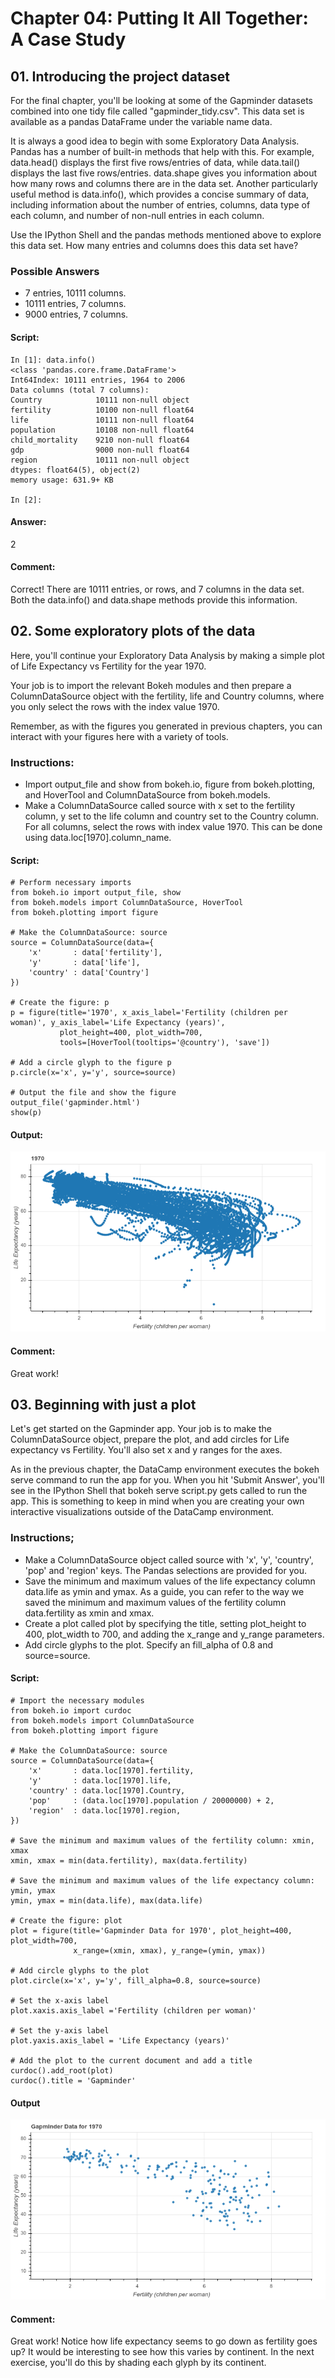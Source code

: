 # Chapter 04: Putting It All Together: A Case Study

## 01. Introducing the project dataset
For the final chapter, you'll be looking at some of the Gapminder datasets combined into one tidy file called "gapminder_tidy.csv". This data set is available as a pandas DataFrame under the variable name data.

It is always a good idea to begin with some Exploratory Data Analysis. Pandas has a number of built-in methods that help with this. For example, data.head() displays the first five rows/entries of data, while data.tail() displays the last five rows/entries. data.shape gives you information about how many rows and columns there are in the data set. Another particularly useful method is data.info(), which provides a concise summary of data, including information about the number of entries, columns, data type of each column, and number of non-null entries in each column.

Use the IPython Shell and the pandas methods mentioned above to explore this data set. How many entries and columns does this data set have?

### Possible Answers
* 7 entries, 10111 columns.
* 10111 entries, 7 columns.
* 9000 entries, 7 columns.

#### Script:
```
In [1]: data.info()
<class 'pandas.core.frame.DataFrame'>
Int64Index: 10111 entries, 1964 to 2006
Data columns (total 7 columns):
Country            10111 non-null object
fertility          10100 non-null float64
life               10111 non-null float64
population         10108 non-null float64
child_mortality    9210 non-null float64
gdp                9000 non-null float64
region             10111 non-null object
dtypes: float64(5), object(2)
memory usage: 631.9+ KB

In [2]: 
```
#### Answer:
2

#### Comment:
Correct! There are 10111 entries, or rows, and 7 columns in the data set. Both the data.info() and data.shape methods provide this information.

## 02. Some exploratory plots of the data
Here, you'll continue your Exploratory Data Analysis by making a simple plot of Life Expectancy vs Fertility for the year 1970.

Your job is to import the relevant Bokeh modules and then prepare a ColumnDataSource object with the fertility, life and Country columns, where you only select the rows with the index value 1970.

Remember, as with the figures you generated in previous chapters, you can interact with your figures here with a variety of tools.

### Instructions:
* Import output_file and show from bokeh.io, figure from bokeh.plotting, and HoverTool and ColumnDataSource from bokeh.models.
* Make a ColumnDataSource called source with x set to the fertility column, y set to the life column and country set to the Country column. For all columns, select the rows with index value 1970. This can be done using data.loc[1970].column_name.

#### Script:
```
# Perform necessary imports
from bokeh.io import output_file, show
from bokeh.models import ColumnDataSource, HoverTool
from bokeh.plotting import figure

# Make the ColumnDataSource: source
source = ColumnDataSource(data={
    'x'       : data['fertility'],
    'y'       : data['life'],
    'country' : data['Country']
})

# Create the figure: p
p = figure(title='1970', x_axis_label='Fertility (children per woman)', y_axis_label='Life Expectancy (years)',
           plot_height=400, plot_width=700,
           tools=[HoverTool(tooltips='@country'), 'save'])

# Add a circle glyph to the figure p
p.circle(x='x', y='y', source=source)

# Output the file and show the figure
output_file('gapminder.html')
show(p)
```
#### Output:
![Alt text](./life_expectancy_fertility.png)

#### Comment:
Great work!

## 03. Beginning with just a plot
Let's get started on the Gapminder app. Your job is to make the ColumnDataSource object, prepare the plot, and add circles for Life expectancy vs Fertility. You'll also set x and y ranges for the axes.

As in the previous chapter, the DataCamp environment executes the bokeh serve command to run the app for you. When you hit 'Submit Answer', you'll see in the IPython Shell that bokeh serve script.py gets called to run the app. This is something to keep in mind when you are creating your own interactive visualizations outside of the DataCamp environment.

### Instructions;
* Make a ColumnDataSource object called source with 'x', 'y', 'country', 'pop' and 'region' keys. The Pandas selections are provided for you.
* Save the minimum and maximum values of the life expectancy column data.life as ymin and ymax. As a guide, you can refer to the way we saved the minimum and maximum values of the fertility column data.fertility as xmin and xmax.
* Create a plot called plot by specifying the title, setting plot_height to 400, plot_width to 700, and adding the x_range and y_range parameters.
* Add circle glyphs to the plot. Specify an fill_alpha of 0.8 and source=source.

#### Script:
```
# Import the necessary modules
from bokeh.io import curdoc
from bokeh.models import ColumnDataSource
from bokeh.plotting import figure

# Make the ColumnDataSource: source
source = ColumnDataSource(data={
    'x'       : data.loc[1970].fertility,
    'y'       : data.loc[1970].life,
    'country' : data.loc[1970].Country,
    'pop'     : (data.loc[1970].population / 20000000) + 2,
    'region'  : data.loc[1970].region,
})

# Save the minimum and maximum values of the fertility column: xmin, xmax
xmin, xmax = min(data.fertility), max(data.fertility)

# Save the minimum and maximum values of the life expectancy column: ymin, ymax
ymin, ymax = min(data.life), max(data.life)

# Create the figure: plot
plot = figure(title='Gapminder Data for 1970', plot_height=400, plot_width=700,
              x_range=(xmin, xmax), y_range=(ymin, ymax))

# Add circle glyphs to the plot
plot.circle(x='x', y='y', fill_alpha=0.8, source=source)

# Set the x-axis label
plot.xaxis.axis_label ='Fertility (children per woman)'

# Set the y-axis label
plot.yaxis.axis_label = 'Life Expectancy (years)'

# Add the plot to the current document and add a title
curdoc().add_root(plot)
curdoc().title = 'Gapminder'
```
#### Output
![Alt text](./gapminder_1970.png)

#### Comment:
Great work! Notice how life expectancy seems to go down as fertility goes up? It would be interesting to see how this varies by continent. In the next exercise, you'll do this by shading each glyph by its continent.

